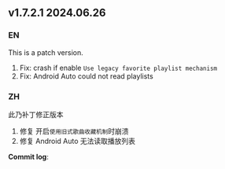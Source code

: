 ## **v1.7.2.1 2024.06.26**


### EN
This is a patch version.
1. Fix: crash if enable `Use legacy favorite playlist mechanism`
2. Fix: Android Auto could not read playlists


### ZH
此乃补丁修正版本
1. 修复 开启`使用旧式歌曲收藏机制`时崩溃
2. 修复 Android Auto 无法读取播放列表



**Commit log**: 